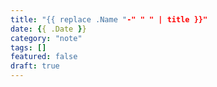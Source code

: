 ```yaml
---
title: "{{ replace .Name "-" " " | title }}"
date: {{ .Date }}
category: "note"
tags: []
featured: false
draft: true
---
```


